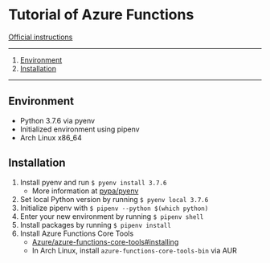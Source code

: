 # Tutorial of Azure Functions

[Official instructions](https://docs.microsoft.com/en-us/azure/azure-functions/functions-create-first-function-vs-code?pivots=programming-language-python)

---

1. [Environment](#environment)
1. [Installation](#installation)

---

## Environment

- Python 3.7.6 via pyenv
- Initialized environment using pipenv
- Arch Linux x86_64

## Installation

1. Install pyenv and run `$ pyenv install 3.7.6`
    - More information at [pypa/pyenv](https://github.com/pypa/pipenv)
1. Set local Python version by running `$ pyenv local 3.7.6`
1. Initialize pipenv with `$ pipenv --python $(which python)`
1. Enter your new environment by running `$ pipenv shell`
1. Install packages by running `$ pipenv install`
1. Install Azure Functions Core Tools
    - [Azure/azure-functions-core-tools#installing](https://github.com/Azure/azure-functions-core-tools#installing)
    - In Arch Linux, install `azure-functions-core-tools-bin` via AUR
